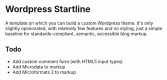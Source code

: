 # Wordpress Startline #

A template on which you can build a custom Wordpress theme. It's only slightly opinionated, with relatively few features and no styling, just a simple baseline for standards-compliant, semantic, accessible blog markup.

## Todo

- Add custom comment form (with HTML5 input types)
- Add Microdata to markup
- Add Microformats 2 to markup